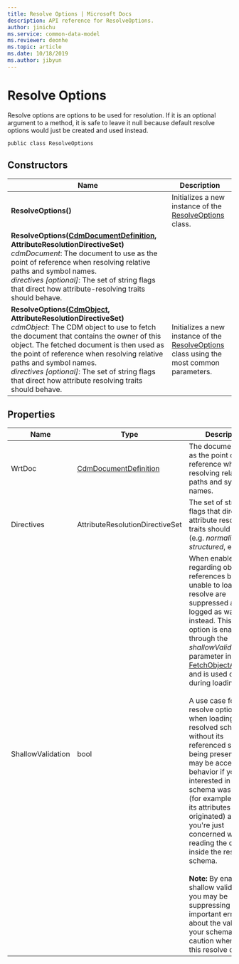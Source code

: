 ```yaml
---
title: Resolve Options | Microsoft Docs
description: API reference for ResolveOptions.
author: jinichu
ms.service: common-data-model
ms.reviewer: deonhe 
ms.topic: article
ms.date: 10/18/2019
ms.author: jibyun
---
```


# Resolve Options

Resolve options are options to be used for resolution. If it is an optional argument to a method, it is safe to leave it null because default resolve options would just be created and used instead. 

```
public class ResolveOptions
```

## Constructors
|Name|Description|
|---|---|
|**ResolveOptions()**|Initializes a new instance of the [ResolveOptions](resolveoptions.md) class.|
|**ResolveOptions([CdmDocumentDefinition](../cdm/document.md), AttributeResolutionDirectiveSet)**<br/>*cdmDocument*: The document to use as the point of reference when resolving relative paths and symbol names.<br/>*directives [optional]*: The set of string flags that direct how attribute-resolving traits should behave.|
|**ResolveOptions([CdmObject](../cdm/cdmobject.md), AttributeResolutionDirectiveSet)**<br/>*cdmObject*: The CDM object to use to fetch the document that contains the owner of this object. The fetched document is then used as the point of reference when resolving relative paths and symbol names.<br/>*directives [optional]*: The set of string flags that direct how attribute resolving traits should behave.|Initializes a new instance of the [ResolveOptions](resolveoptions.md) class using the most common parameters.|

## Properties
|Name|Type|Description|
|---|---|---|
|WrtDoc|[CdmDocumentDefinition](../cdm/document.md)|The document to use as the point of reference when resolving relative paths and symbol names.|
|Directives|AttributeResolutionDirectiveSet|The set of string flags that direct how attribute resolving traits should behave (e.g. *normalized*, *structured*, etc.).|
|ShallowValidation|bool|When enabled, errors regarding object references being unable to load or resolve are suppressed and logged as warnings instead. This resolve option is enabled through the *shallowValidation* parameter in [FetchObjectAsync(...)](../cdm/corpus.md#methods) and is used only during loading.<br/><br/>A use case for this resolve option is when loading a resolved schema without its referenced schemas being present. This may be acceptable behavior if you're not interested in *how* the schema was resolved (for example, where its attributes originated) and you're just concerned with reading the contents inside the resolved schema.<br/><br/>**Note:** By enabling shallow validation, you may be suppressing important errors about the validity of your schemas. Use caution when using this resolve option.|
